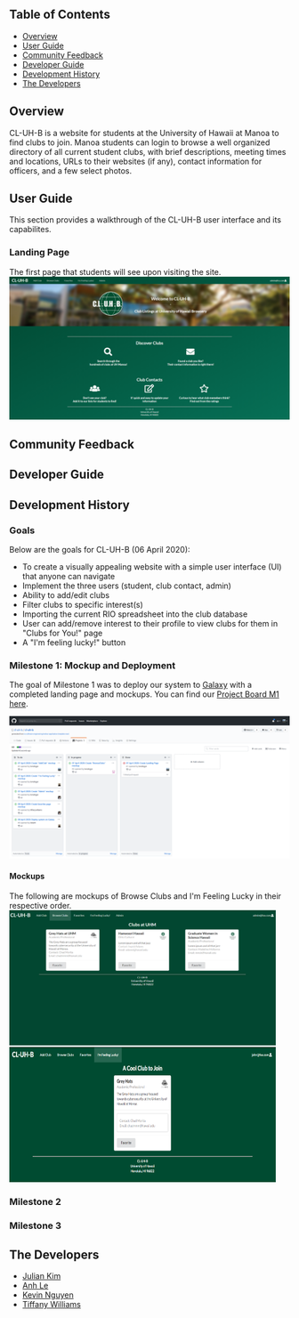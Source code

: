 ## Table of Contents
* [Overview](#overview)
* [User Guide](#user-guide)
* [Community Feedback](#community-feedback)
* [Developer Guide](#developer-guide)
* [Development History](#development-history)
* [The Developers](#the-developers)

## Overview
CL-UH-B is a website for students at the University of Hawaii at Manoa to find clubs to join. Manoa students can login to browse a well organized directory of all current student clubs, with brief descriptions, meeting times and locations, URLs to their websites (if any), contact information for officers, and a few select photos.

## User Guide
This section provides a walkthrough of the CL-UH-B user interface and its capabilites.

### Landing Page
The first page that students will see upon visiting the site.
![](doc/landing.png)

## Community Feedback

## Developer Guide

## Development History
### Goals
Below are the goals for CL-UH-B (06 April 2020): 
* To create a visually appealing website with a simple user interface (UI) that anyone can navigate
* Implement the three users (student, club contact, admin)
* Ability to add/edit clubs
* Filter clubs to specific interest(s)
* Importing the current RIO spreadsheet into the club database
* User can add/remove interest to their profile to view clubs for them in "Clubs for You!" page 
* A "I'm feeling lucky!" button

### Milestone 1: Mockup and Deployment
The goal of Milestone 1 was to deploy our system to [Galaxy](https://galaxy.meteor.com/) with a completed landing page and mockups. You can find our [Project Board M1 here](https://github.com/cl-uh-b/cl-uh-b/projects/1).

![](doc/project-board-m1.png)

#### Mockups
The following are mockups of Browse Clubs and I'm Feeling Lucky in their respective order.
<img src="/doc/mockups/browseclub-mockup.png" width="479" height="243">
<img src="/doc/mockups/lucky-mockup.png" width="479" height="243">


### Milestone 2
### Milestone 3

## The Developers
* [Julian Kim](https://github.com/julianki-cs)
* [Anh Le](https://github.com/lekanh)
* [Kevin Nguyen](https://github.com/kvndngyn)
* [Tiffany Williams](https://github.com/tiffanywilliams)


